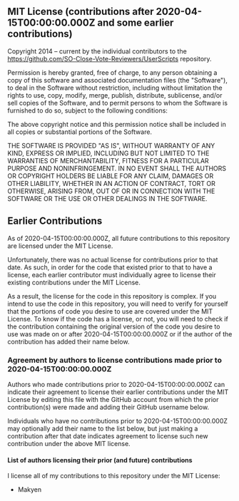 ## MIT License (contributions after 2020-04-15T00:00:00.000Z and some earlier contributions)

Copyright 2014 – current by the individual contributors to the https://github.com/SO-Close-Vote-Reviewers/UserScripts repository.

Permission is hereby granted, free of charge, to any person obtaining a copy of this software and associated documentation files (the "Software"), to deal in the Software without restriction, including without limitation the rights to use, copy, modify, merge, publish, distribute, sublicense, and/or sell copies of the Software, and to permit persons to whom the Software is furnished to do so, subject to the following conditions:

The above copyright notice and this permission notice shall be included in all copies or substantial portions of the Software.

THE SOFTWARE IS PROVIDED "AS IS", WITHOUT WARRANTY OF ANY KIND, EXPRESS OR IMPLIED, INCLUDING BUT NOT LIMITED TO THE WARRANTIES OF MERCHANTABILITY, FITNESS FOR A PARTICULAR PURPOSE AND NONINFRINGEMENT.  IN NO EVENT SHALL THE AUTHORS OR COPYRIGHT HOLDERS BE LIABLE FOR ANY CLAIM, DAMAGES OR OTHER LIABILITY, WHETHER IN AN ACTION OF CONTRACT, TORT OR OTHERWISE, ARISING FROM, OUT OF OR IN CONNECTION WITH THE SOFTWARE OR THE USE OR OTHER DEALINGS IN THE SOFTWARE.

## Earlier Contributions
As of 2020-04-15T00:00:00.000Z, all future contributions to this repository are licensed under the MIT License.

Unfortunately, there was no actual license for contributions prior to that date. As such, in order for the code that existed prior to that to have a license, each earlier contributor must individually agree to license their existing contributions under the MIT License.

As a result, the license for the code in this repository is complex. If you intend to use the code in this repository, you will need to verify for yourself that the portions of code you desire to use are covered under the MIT License. To know if the code has a license, or not, you will need to check if the contribution containing the original version of the code you desire to use was made on or after 2020-04-15T00:00:00.000Z or if the author of the contribution has added their name below.

### Agreement by authors to license contributions made prior to 2020-04-15T00:00:00.000Z

Authors who made contributions prior to 2020-04-15T00:00:00.000Z can indicate their agreement to license their earlier contributions under the MIT License by editing this file with the GitHub account from which the prior contribution(s) were made and adding their GitHub username below.

Individuals who have no contributions prior to 2020-04-15T00:00:00.000Z may optionally add their name to the list below, but just making a contribution after that date indicates agreement to license such new contribution under the above MIT license.

#### List of authors licensing their prior (and future) contributions

I license all of my contributions to this repository under the MIT License:

* Makyen
